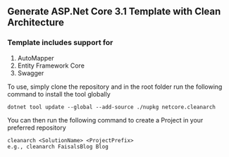 ## Generate ASP.Net Core 3.1 Template with Clean Architecture

### Template includes support for

1. AutoMapper
2. Entity Framework Core
3. Swagger

To use, simply clone the repository and in the root folder run the following command to install the tool globally

```
dotnet tool update --global --add-source ./nupkg netcore.cleanarch
```

You can then run the following command to create a Project in your preferred repository

```
cleanarch <SolutionName> <ProjectPrefix>
e.g., cleanarch FaisalsBlog Blog
```

